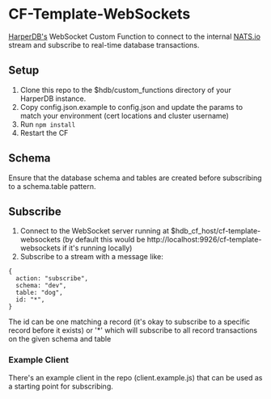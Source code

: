 # CF-Template-WebSockets

[HarperDB's](https://www.harperdb.io/) WebSocket Custom Function to connect to the internal [NATS.io](https://nats.io/) stream and subscribe to real-time database transactions.

## Setup

1. Clone this repo to the $hdb/custom_functions directory of your HarperDB instance.
2. Copy config.json.example to config.json and update the params to match your environment (cert locations and cluster username)
3. Run `npm install`
4. Restart the CF

## Schema

Ensure that the database schema and tables are created before subscribing to a schema.table pattern.

## Subscribe

1. Connect to the WebSocket server running at $hdb_cf_host/cf-template-websockets (by default this would be http://localhost:9926/cf-template-websockets if it's running locally)
2. Subscribe to a stream with a message like:

```
{
  action: "subscribe",
  schema: "dev",
  table: "dog",
  id: "*",
}
```

The id can be one matching a record (it's okay to subscribe to a specific record before it exists) or '\*' which will subscribe to all record transactions on the given schema and table

### Example Client

There's an example client in the repo (client.example.js) that can be used as a starting point for subscribing.
